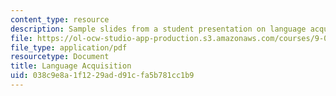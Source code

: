 ```yaml
---
content_type: resource
description: Sample slides from a student presentation on language acquisition.
file: https://ol-ocw-studio-app-production.s3.amazonaws.com/courses/9-012-the-brain-and-cognitive-sciences-ii-spring-2006/038c9e8a1f1229add91cfa5b781cc1b9_mfrank_presentat.pdf
file_type: application/pdf
resourcetype: Document
title: Language Acquisition
uid: 038c9e8a-1f12-29ad-d91c-fa5b781cc1b9
---
```

